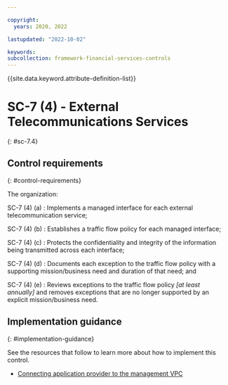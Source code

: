 ```yaml
---

copyright:
  years: 2020, 2022

lastupdated: "2022-10-02"

keywords: 
subcollection: framework-financial-services-controls
---
```


{{site.data.keyword.attribute-definition-list}}

               
# SC-7 (4) - External Telecommunications Services
{: #sc-7.4}

## Control requirements
{: #control-requirements}

The organization:

SC-7 (4) (a)
    : Implements a managed interface for each external telecommunication service;

SC-7 (4) (b)
    : Establishes a traffic flow policy for each managed interface;

SC-7 (4) (c)
    : Protects the confidentiality and integrity of the information being transmitted across each interface;

SC-7 (4) (d)
    : Documents each exception to the traffic flow policy with a supporting mission/business need and duration of that need; and

SC-7 (4) (e)
    : Reviews exceptions to the traffic flow policy _[at least annually]_ and removes exceptions that are no longer supported by an explicit mission/business need.

## Implementation guidance
{: #implementation-guidance}

See the resources that follow to learn more about how to implement this control.

- [Connecting application provider to the management VPC](/docs/framework-financial-services?topic=framework-financial-services-vpc-architecture-connectivity-management)



